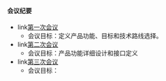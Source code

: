 #### 会议纪要
- link[第一次会议]()
  - 会议目标：定义产品功能、目标和技术路线选择。
- link[第二次会议]()
  - 会议目标：产品功能详细设计和接口定义
- link[第三次会议]()
  - 会议目标：
